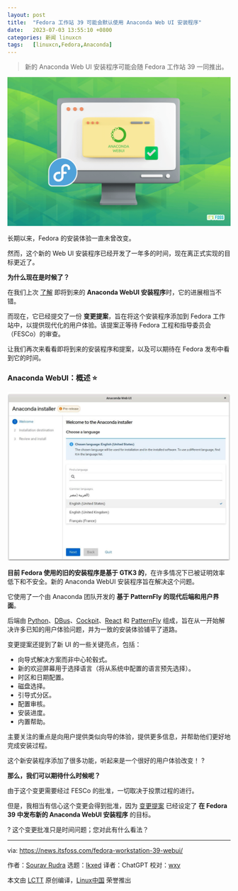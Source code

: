 ```yaml
---
layout: post
title:	"Fedora 工作站 39 可能会默认使用 Anaconda Web UI 安装程序"
date:	2023-07-03 13:55:10 +0800 
categories:	新闻 linuxcn 
tags:	[linuxcn,Fedora,Anaconda]
---
```




> 
> 新的 Anaconda Web UI 安装程序可能会随 Fedora 工作站 39 一同推出。
> 
> 
> 


![fedora 39 anaconda](/Asserts/Images/album/202307/03/135511gru934odzf4da9tt.png)


长期以来，Fedora 的安装体验一直未曾改变。


然而，这个新的 Web UI 安装程序已经开发了一年多的时间，现在离正式实现的目标更近了。


**为什么现在是时候了？**


在我们上次 [了解](https://news.itsfoss.com/fedora-new-web-ui-install-dev/) 即将到来的 **Anaconda WebUI 安装程序**时，它的进展相当不错。


而现在，它已经提交了一份 **变更提案**，旨在将这个安装程序添加到 Fedora 工作站中，以提供现代化的用户体验。该提案正等待 Fedora 工程和指导委员会（FESCo）的审查。


让我们再次来看看即将到来的安装程序和提案，以及可以期待在 Fedora 发布中看到它的时间。


### Anaconda WebUI：概述 ⭐


![anaconda webui 安装程序的预发布屏幕截图](/Asserts/Images/album/202307/03/135511bfrhhohr0umzermc.jpg)


**目前 Fedora 使用的旧的安装程序是基于 GTK3 的**，在许多情况下已被证明效率低下和不安全。新的 Anaconda WebUI 安装程序旨在解决这个问题。


它使用了一个由 Anaconda 团队开发的 **基于 PatternFly 的现代后端和用户界面**。


后端由 [Python](https://www.python.org:443/)、[DBus](https://www.freedesktop.org:443/wiki/Software/dbus/)、[Cockpit](https://cockpit-project.org:443/)、[React](https://reactjs.org:443/) 和 [PatternFly](https://www.patternfly.org:443/) 组成，旨在从一开始解决许多已知的用户体验问题，并为一致的安装体验铺平了道路。


变更提案还提到了新 UI 的一些关键亮点，包括：


* 向导式解决方案而非中心轮毂式。
* 新的欢迎屏幕用于选择语言（将从系统中配置的语言预先选择）。
* 时区和日期配置。
* 磁盘选择。
* 引导式分区。
* 配置审核。
* 安装进度。
* 内置帮助。


主要关注的重点是向用户提供类似向导的体验，提供更多信息，并帮助他们更好地完成安装过程。


这个新安装程序添加了很多功能，听起来是一个很好的用户体验改变！ ?


**那么，我们可以期待什么时候呢？**


由于这个变更需要经过 FESCo 的批准，一切取决于投票过程的进行。


但是，我相当有信心这个变更会得到批准，因为 [变更提案](https://fedoraproject.org:443/wiki/Changes/AnacondaWebUIforFedoraWorkstation) 已经设定了 **在 Fedora 39 中发布新的 Anaconda WebUI 安装程序** 的目标。


? 这个变更批准只是时间问题；您对此有什么看法？




---


via: <https://news.itsfoss.com/fedora-workstation-39-webui/>


作者：[Sourav Rudra](https://news.itsfoss.com/author/sourav/) 选题：[lkxed](https://github.com/lkxed/) 译者：ChatGPT 校对：[wxy](https://github.com/wxy)


本文由 [LCTT](https://github.com/LCTT/TranslateProject) 原创编译，[Linux中国](https://linux.cn/) 荣誉推出
